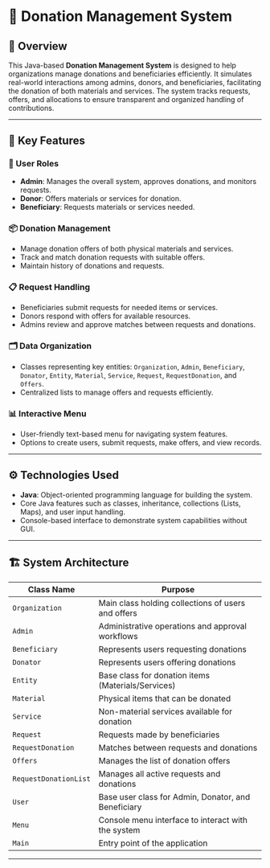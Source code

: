 # 🤝 Donation Management System

## 📌 Overview

This Java-based **Donation Management System** is designed to help organizations manage donations and beneficiaries efficiently. It simulates real-world interactions among admins, donors, and beneficiaries, facilitating the donation of both materials and services. The system tracks requests, offers, and allocations to ensure transparent and organized handling of contributions.

---

## 💼 Key Features

### 👤 User Roles
- **Admin**: Manages the overall system, approves donations, and monitors requests.
- **Donor**: Offers materials or services for donation.
- **Beneficiary**: Requests materials or services needed.

### 📦 Donation Management
- Manage donation offers of both physical materials and services.
- Track and match donation requests with suitable offers.
- Maintain history of donations and requests.

### 📋 Request Handling
- Beneficiaries submit requests for needed items or services.
- Donors respond with offers for available resources.
- Admins review and approve matches between requests and donations.

### 🗂️ Data Organization
- Classes representing key entities: `Organization`, `Admin`, `Beneficiary`, `Donator`, `Entity`, `Material`, `Service`, `Request`, `RequestDonation`, and `Offers`.
- Centralized lists to manage offers and requests efficiently.

### 📊 Interactive Menu
- User-friendly text-based menu for navigating system features.
- Options to create users, submit requests, make offers, and view records.

---

## ⚙️ Technologies Used

- **Java**: Object-oriented programming language for building the system.
- Core Java features such as classes, inheritance, collections (Lists, Maps), and user input handling.
- Console-based interface to demonstrate system capabilities without GUI.

---

## 🏗️ System Architecture

| Class Name           | Purpose                                            |
|----------------------|----------------------------------------------------|
| `Organization`       | Main class holding collections of users and offers|
| `Admin`              | Administrative operations and approval workflows   |
| `Beneficiary`        | Represents users requesting donations              |
| `Donator`            | Represents users offering donations                 |
| `Entity`             | Base class for donation items (Materials/Services) |
| `Material`           | Physical items that can be donated                   |
| `Service`            | Non-material services available for donation        |
| `Request`            | Requests made by beneficiaries                       |
| `RequestDonation`    | Matches between requests and donations              |
| `Offers`             | Manages the list of donation offers                  |
| `RequestDonationList`| Manages all active requests and donations           |
| `User`               | Base user class for Admin, Donator, and Beneficiary |
| `Menu`               | Console menu interface to interact with the system  |
| `Main`               | Entry point of the application                        |

---


